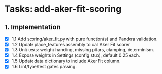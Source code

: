 # Tasks: add-aker-fit-scoring

## 1. Implementation

- [x] 1.1 Add scoring/aker_fit.py with pure function(s) and Pandera validation.
- [x] 1.2 Update place_features assembly to call Aker Fit scorer.
- [x] 1.3 Unit tests: weight handling, missing pillars, clamping, determinism.
- [x] 1.4 Expose weights in Settings (config stub), default 0.25 each.
- [x] 1.5 Update data dictionary to include Aker Fit column.
- [x] 1.6 Lint/type/test gates passing.

